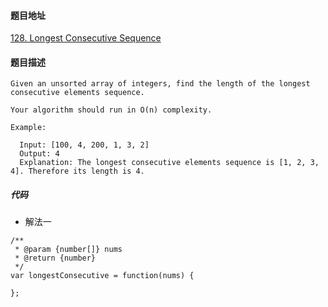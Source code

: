 #### 题目地址
[128. Longest Consecutive Sequence](https://leetcode.com/problems/longest-consecutive-sequence/)
#### 题目描述
```
Given an unsorted array of integers, find the length of the longest consecutive elements sequence.

Your algorithm should run in O(n) complexity.

Example:

  Input: [100, 4, 200, 1, 3, 2]
  Output: 4
  Explanation: The longest consecutive elements sequence is [1, 2, 3, 4]. Therefore its length is 4.
```

##### 代码

- 解法一
```
/**
 * @param {number[]} nums
 * @return {number}
 */
var longestConsecutive = function(nums) {
    
};
```

